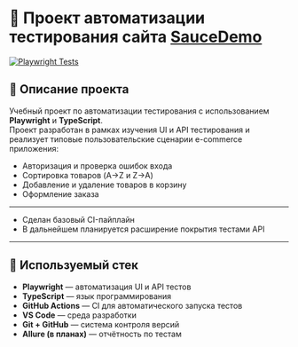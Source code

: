 # 🧪 Проект автоматизации тестирования сайта [SauceDemo](https://www.saucedemo.com)

[![Playwright Tests](https://github.com/vzyatkin7/saucedemo-tests/actions/workflows/playwright.yml/badge.svg)](https://github.com/vzyatkin7/saucedemo-tests/actions/workflows/playwright.yml)


## 📖 Описание проекта

Учебный проект по автоматизации тестирования с использованием **Playwright** и **TypeScript**.  
Проект разработан в рамках изучения UI и API тестирования и реализует типовые пользовательские сценарии e-commerce приложения:

- Авторизация и проверка ошибок входа  
- Сортировка товаров (A→Z и Z→A)  
- Добавление и удаление товаров в корзину  
- Оформление заказа  
---
* Сделан базовый CI-пайплайн
* В дальнейшем планируется расширение покрытия тестами API 

---

## 🧰 Используемый стек

- **Playwright** — автоматизация UI и API тестов  
- **TypeScript** — язык программирования
- **GitHub Actions** — CI для автоматического запуска тестов  
- **VS Code** — среда разработки  
- **Git + GitHub** — система контроля версий  
- **Allure (в планах)** — отчётность по тестам  
